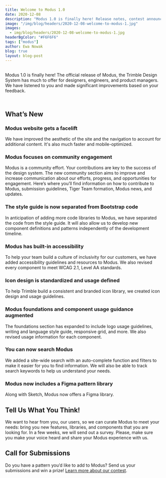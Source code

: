 ```yaml
---
title: Welcome to Modus 1.0
date: 2020-12-08
description: "Modus 1.0 is finally here! Release notes, contest announcement, updates, and more. See what's new."
image: "/img/blog/headers/2020-12-08-welcome-to-modus-1.jpg"
images:
  - img/blog/headers/2020-12-08-welcome-to-modus-1.jpg
headerBgColor: "#F6F6F6"
tags: ["modus"]
author: Ewa Nowak
blog: true
layout: blog-post
---
```


<style>
#whats-new {padding-top: 25px;}
</style>
<br>
Modus 1.0 is finally here! The official release of Modus, the Trimble Design System has much to offer for designers, engineers, and product managers. We have listened to you and made significant improvements based on your feedback.

## What’s New

### Modus website gets a facelift

We have improved the aesthetic of the site and the navigation to account for additional content. It's also much faster and mobile-optimized.

### Modus focuses on community engagement

Modus is a community effort. Your contributions are key to the success of the design system. The new community section aims to improve and increase communication about our efforts, progress, and opportunities for engagement. Here’s where you’ll find information on how to contribute to Modus, submission guidelines, Tiger Team formation, Modus news, and updates.

### The style guide is now separated from Bootstrap code

In anticipation of adding more code libraries to Modus, we have separated the code from the style guide. It will also allow us to develop new component definitions and patterns independently of the development timeline.

### Modus has built-in accessibility

To help your team build a culture of inclusivity for our customers, we have added accessibility guidelines and resources to Modus. We also revised every component to meet WCAG 2.1, Level AA standards.

### Icon design is standardized and usage defined

To help Trimble build a consistent and branded icon library, we created icon design and usage guidelines.

### Modus foundations and component usage guidance augmented

The foundations section has expanded to include logo usage guidelines, writing and language style guide, responsive grid, and more. We also revised usage information for each component.

### You can now search Modus

We added a site-wide search with an auto-complete function and filters to make it easier for you to find information. We will also be able to track search keywords to help us understand your needs.

### Modus now includes a Figma pattern library

Along with Sketch, Modus now offers a Figma library.

## Tell Us What You Think!

We want to hear from you, our users, so we can curate Modus to meet your needs: bring you new features, libraries, and components that you are looking for. In a few weeks, we will send out a survey. Please, make sure you make your voice heard and share your Modus experience with us.

## Call for Submissions

Do you have a pattern you’d like to add to Modus? Send us your submissions and win a prize! [Learn more about our contest](/news/2020-12-07-call-for-submissions/).
